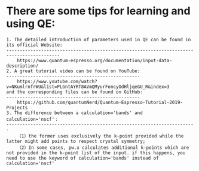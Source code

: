 There are some tips for learning and using QE:
=============================================
    1. The detailed introduction of parameters used in QE can be found in its official Website: 
    ------------------------------------------------------------------------------------------
        https://www.quantum-espresso.org/documentation/input-data-description/
    2. A great tutorial video can be found on YouTube: 
    --------------------------------------------------
        https://www.youtube.com/watch?v=NKumlrnfrWU&list=PLGntAYRT8AVmQMyurFoncyOdHljqeGU_R&index=3
    and the corresponding files can be found on GitHub: 
    --------------------------------------------------
        https://github.com/quantumNerd/Quantum-Espresso-Tutorial-2019-Projects
    3. The difference between a calculation='bands' and calculation='nscf'：
    -----------------------------------------------------------------------
        （1）the former uses exclusively the k-point provided while the latter might add points to respect crystal symmetry;
        （2）In some cases, pw.x calculates additional k-points which are not provided in the k-point list of the input. if this happens, you need to use the keyword of calculation='bands' instead of calculation='nscf'
